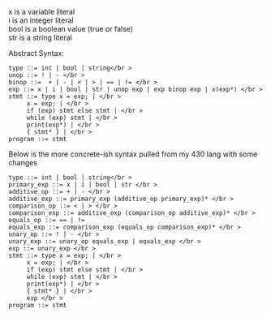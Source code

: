 x is a variable literal </br >
i is an integer literal </br >
bool is a boolean value (true or false) </br >
str is a string literal </br >

Abstract Syntax:

```
type ::= int | bool | string</br >
unop ::= ! | - </br >
binop ::=  + | - | < | > | == | != </br >
exp ::= x | i | bool | str | unop exp | exp binop exp | x(exp*) </br >
stmt ::= type x = exp; | </br >
	 x = exp; | </br >
	 if (exp) stmt else stmt | </br >
	 while (exp) stmt | </br >
	 print(exp*) | </br >
	 { stmt* } | </br >
program ::= stmt

```

Below is the more concrete-ish syntax pulled from my 430 lang with some changes

```
type ::= int | bool | string</br >
primary_exp ::= x | i | bool | str </br >
additive_op ::= + | - </br >
additive_exp ::= primary_exp (additive_op primary_exp)* </br >
comparison_op ::= < | > </br >
comparison_exp ::= additive_exp (comparison_op additive_exp)* </br >
equals_op ::= == | !=
equals_exp ::= comparison_exp (equals_op comparison_exp)* </br >
unary_op ::= ! | - </br >
unary_exp ::= unary_op equals_exp | equals_exp </br >
exp ::= unary_exp </br >
stmt ::= type x = exp; | </br >
	 x = exp; | </br >
	 if (exp) stmt else stmt | </br >
	 while (exp) stmt | </br >
	 print(exp*) | </br >
	 { stmt* } | </br >
	 exp </br >
program ::= stmt
```